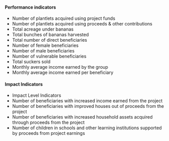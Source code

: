 #### Performance indicators

* Number of plantlets acquired using project funds
* Number of plantlets acquired using proceeds & other contributions
* Total acreage under bananas
* Total bunches of bananas harvested
* Total number of direct beneficiaries
* Number of female beneficiaries
* Number of male beneficiaries
* Number of vulnerable beneficiaries
* Total suckers sold
* Monthly average income earned by the group
* Monthly average income earned per beneficiary

#### Impact Indicators

* Impact Level Indicators
* Number of beneficiaries with increased income earned from the project
* Number of beneficiaries with improved houses out of proceeds from the project
* Number of beneficiaries with increased household assets acquired through proceeds from the project
* Number of children in schools and other learning institutions supported by proceeds from project earnings


